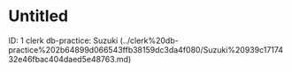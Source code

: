 # Untitled

ID: 1
clerk db-practice: Suzuki (../clerk%20db-practice%202b64899d066543ffb38159dc3da4f080/Suzuki%20939c1717432e46fbac404daed5e48763.md)